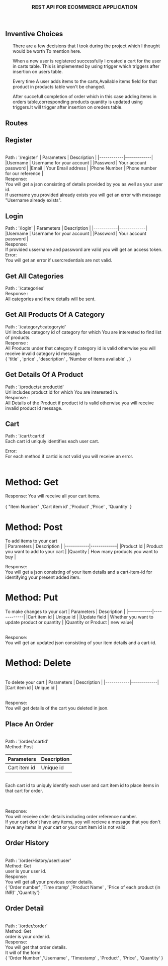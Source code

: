 <h3 align="center">REST API FOR ECOMMERCE APPLICATION</h3> 
<br>

## Inventive Choices

<ol> There are a few decisions that I took during the project which I thought would be worth To mention here. </ol>
<ol> When a new user is registered successfully I created a cart for the 
user in carts table. This is implemented by using trigger which triggers after insertion on users table.</ol>
<ol> Every time A user adds items to the carts,Available items field for that product in products table won't be changed.</ol>
<ol> After succefull completion of order which in this case adding items in orders table,corresponding products quantity is updated using triggers.It will trigger after insertion on oreders table.</ol>

## Routes
## Register
<br>Path : '/register'
| Parameters | Description |
|------------|-------------|
|Username  | Username for your account |
|Password  | Your account password |
|Email | Your Email address |
|Phone Number | Phone number for our reference |
<br>
Response:
<br>
You will get a json consisting of details provided by you as well as your user id.
<br>If username you provided already exists you will get an error with message "Username already exists".

## Login
Path : '/login'
| Parameters | Description |
|------------|-------------|
|Username  | Username for your account |
|Password  | Your account password |
<br>
Response:
<br>
If provided ussername and password are valid you will get an access token.
<br>
Error:
<br>
You will get an error if usercredentials are not valid.

## Get All Categories
Path : '/categories'
<br>
Response :
<br>
All categories and there details will be sent.

## Get All Products Of A Category
Path : '/category/:categoryid'
<br>
Url includes category id of category for which You are interested to find list of products.
<br>
Response :
<br>
All Products under that category if category id is valid otherwise you will receive invalid category id message.
<br>{
    'title' ,
    'price' ,
    'description' ,
    'Number of items available' ,
}

## Get Details Of A Product
Path : '/products/:productid'<br>
Url includes product id for which You are interested in.<br>
Response :<br>
All Details of the Product if product id is valid otherwise you will receive invalid product id message.

## Cart
Path : '/cart/:cartid'<br>
Each cart id uniquly identifies each user cart.<br>

Error: <br>
For each method if cartid is not valid you will receive an error.<br><br>

# Method: Get<br>
Response: You will receive all your cart items.<br>
<br>{ "Item Number" ,'Cart item id' ,'Product' ,'Price'  , 'Quantity' }

# Method: Post
To add items to your cart<br>
| Parameters | Description |
|------------|-------------|
|Product Id  | Product you want to add to your cart |
|Quantity  | How many products you want to buy |

Response:<br>
You will get a json consisting of your item details and a cart-item-id for identifying your present added item.<br>

# Method: Put
To make changes to your cart
| Parameters | Description |
|------------|-------------|
|Cart item id  | Unique id  |
|Update field  | Whether you want to update product or quantity |
|Quantity or Product  | new value|

<br>Response:
<br>You will get an updated json consisting of your item details and a cart-id.

# Method: Delete
<br>To delete your cart
| Parameters | Description |
|------------|-------------|
|Cart item id  | Unique id  |

<br>Response:
<br>You will get details of the cart you deleted in json.

## Place An Order
<br>Path : '/order/:cartid'
<br>Method: Post

| Parameters | Description |
|------------|-------------|
|Cart item id  | Unique id  |

<br>Each cart id to uniquly identify each user and cart item id to place items in that cart for order.

<br><br>Response:
<br>You will receive order details including order reference number.
<br>If your cart don't have any items, yoy will recieve a message that you don't have any items in your cart or your cart item id is not valid.

## Order History
<br>Path : '/orderHistory/user/:user'
<br>Method: Get
<br> user is your user id.
<br>Response:
<br>You will get all your previous order details.
<br>{ 'Order number' ,'Time stamp' ,'Product Name' , 'Price of each product (in INR)' ,'Quantity'}

## Order Detail
<br>Path : '/order/:order'
<br>Method: Get
<br>order is your order id.
<br>Response:
<br>You will get that order details.
<br>It will of the form 
<br>{ 'Order Number' ,'Username' ,  'Timestamp' , 'Product' , 'Price' , 'Quantity' }
